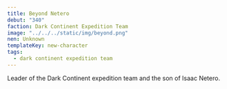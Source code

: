 ```yaml
---
title: Beyond Netero
debut: "340"
faction: Dark Continent Expedition Team
image: "../../../static/img/beyond.png"
nen: Unknown
templateKey: new-character
tags:
  - dark continent expedition team
---
```


Leader of the Dark Continent expedition team and the son of Isaac Netero.

